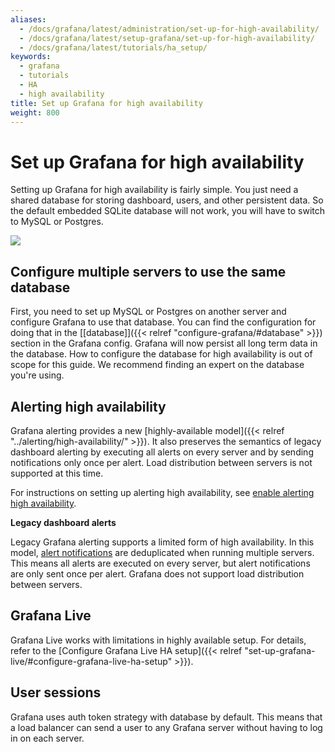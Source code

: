 ```yaml
---
aliases:
  - /docs/grafana/latest/administration/set-up-for-high-availability/
  - /docs/grafana/latest/setup-grafana/set-up-for-high-availability/
  - /docs/grafana/latest/tutorials/ha_setup/
keywords:
  - grafana
  - tutorials
  - HA
  - high availability
title: Set up Grafana for high availability
weight: 800
---
```


# Set up Grafana for high availability

Setting up Grafana for high availability is fairly simple. You just need a shared database for storing dashboard, users,
and other persistent data. So the default embedded SQLite database will not work, you will have to switch to MySQL or Postgres.

<div class="text-center">
  <img src="/static/img/docs/tutorials/grafana-high-availability.png"  max-width= "800px" class="center" />
</div>

## Configure multiple servers to use the same database

First, you need to set up MySQL or Postgres on another server and configure Grafana to use that database.
You can find the configuration for doing that in the [[database]]({{< relref "configure-grafana/#database" >}}) section in the Grafana config.
Grafana will now persist all long term data in the database. How to configure the database for high availability is out of scope for this guide. We recommend finding an expert on the database you're using.

## Alerting high availability

Grafana alerting provides a new [highly-available model]({{< relref "../alerting/high-availability/" >}}). It also preserves the semantics of legacy dashboard alerting by executing all alerts on every server and by sending notifications only once per alert. Load distribution between servers is not supported at this time.

For instructions on setting up alerting high availability, see [enable alerting high availability](https://grafana.com/docs/grafana/next/alerting/old-alerting/notifications/).

**Legacy dashboard alerts**

Legacy Grafana alerting supports a limited form of high availability. In this model, [alert notifications](https://grafana.com/docs/grafana/next/alerting/old-alerting/notifications/) are deduplicated when running multiple servers. This means all alerts are executed on every server, but alert notifications are only sent once per alert. Grafana does not support load distribution between servers.

## Grafana Live

Grafana Live works with limitations in highly available setup. For details, refer to the [Configure Grafana Live HA setup]({{< relref "set-up-grafana-live/#configure-grafana-live-ha-setup" >}}).

## User sessions

Grafana uses auth token strategy with database by default. This means that a load balancer can send a user to any Grafana server without having to log in on each server.
